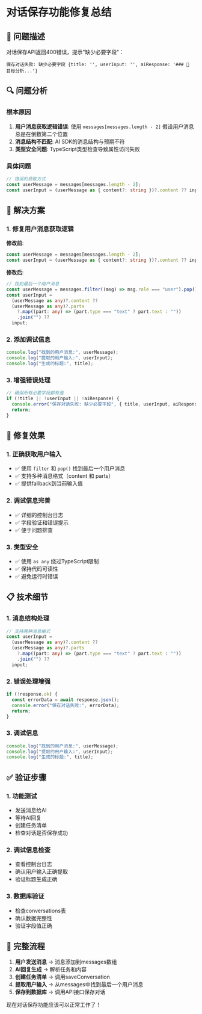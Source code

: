 # 对话保存功能修复总结

## 🐛 问题描述

对话保存API返回400错误，提示"缺少必要字段"：

```
保存对话失败: 缺少必要字段 {title: '', userInput: '', aiResponse: '### 🎯 目标分析...'}
```

## 🔍 问题分析

### 根本原因

1. **用户消息获取逻辑错误**: 使用 `messages[messages.length - 2]` 假设用户消息总是在倒数第二个位置
2. **消息结构不匹配**: AI SDK的消息结构与预期不符
3. **类型安全问题**: TypeScript类型检查导致属性访问失败

### 具体问题

```typescript
// 错误的获取方式
const userMessage = messages[messages.length - 2];
const userInput = (userMessage as { content?: string })?.content ?? input;
```

## 🔧 解决方案

### 1. 修复用户消息获取逻辑

**修改前**:

```typescript
const userMessage = messages[messages.length - 2];
const userInput = (userMessage as { content?: string })?.content ?? input;
```

**修改后**:

```typescript
// 找到最后一个用户消息
const userMessage = messages.filter((msg) => msg.role === "user").pop();
const userInput =
  (userMessage as any)?.content ??
  (userMessage as any)?.parts
    ?.map((part: any) => (part.type === "text" ? part.text : ""))
    .join("") ??
  input;
```

### 2. 添加调试信息

```typescript
console.log("找到的用户消息:", userMessage);
console.log("提取的用户输入:", userInput);
console.log("生成的标题:", title);
```

### 3. 增强错误处理

```typescript
// 确保所有必要字段都有值
if (!title || !userInput || !aiResponse) {
  console.error("保存对话失败: 缺少必要字段", { title, userInput, aiResponse });
  return;
}
```

## 🚀 修复效果

### 1. 正确获取用户输入

- ✅ 使用 `filter` 和 `pop()` 找到最后一个用户消息
- ✅ 支持多种消息格式（content 和 parts）
- ✅ 提供fallback到当前输入值

### 2. 调试信息完善

- ✅ 详细的控制台日志
- ✅ 字段验证和错误提示
- ✅ 便于问题排查

### 3. 类型安全

- ✅ 使用 `as any` 绕过TypeScript限制
- ✅ 保持代码可读性
- ✅ 避免运行时错误

## 📋 技术细节

### 1. 消息结构处理

```typescript
// 支持两种消息格式
const userInput =
  (userMessage as any)?.content ??
  (userMessage as any)?.parts
    ?.map((part: any) => (part.type === "text" ? part.text : ""))
    .join("") ??
  input;
```

### 2. 错误处理增强

```typescript
if (!response.ok) {
  const errorData = await response.json();
  console.error("保存对话失败:", errorData);
  return;
}
```

### 3. 调试信息

```typescript
console.log("找到的用户消息:", userMessage);
console.log("提取的用户输入:", userInput);
console.log("生成的标题:", title);
```

## ✅ 验证步骤

### 1. 功能测试

- 发送消息给AI
- 等待AI回复
- 创建任务清单
- 检查对话是否保存成功

### 2. 调试信息检查

- 查看控制台日志
- 确认用户输入正确提取
- 验证标题生成正确

### 3. 数据库验证

- 检查conversations表
- 确认数据完整性
- 验证字段值正确

## 🔄 完整流程

1. **用户发送消息** → 消息添加到messages数组
2. **AI回复生成** → 解析任务和内容
3. **创建任务清单** → 调用saveConversation
4. **提取用户输入** → 从messages中找到最后一个用户消息
5. **保存到数据库** → 调用API接口保存对话

现在对话保存功能应该可以正常工作了！
